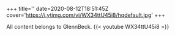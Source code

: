 +++
title=''
date=2020-08-12T18:51:45Z
cover='https://i.ytimg.com/vi/WX34ttU45i8/hqdefault.jpg'
+++

All content belongs to GlennBeck.
{{< youtube WX34ttU45i8 >}}
